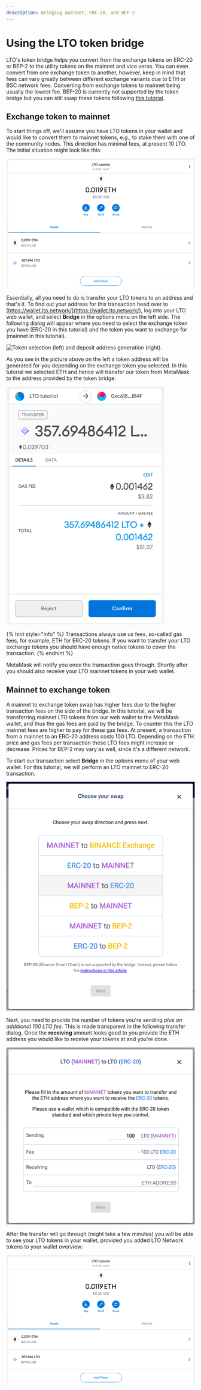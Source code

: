 ```yaml
---
description: Bridging mainnet, ERC-20, and BEP-2.
---
```


# Using the LTO token bridge

LTO's token bridge helps you convert from the exchange tokens on ERC-20 or BEP-2 to the utility tokens on the mainnet and vice versa. You can even convert from one exchange token to another, however, keep in mind that fees can vary greatly between different exchange variants due to ETH or BSC network fees. Converting from exchange tokens to mainnet being usually the lowest fee. BEP-20 is currently not supported by the token bridge but you can still swap these tokens following [this tutorial](https://blog.ltonetwork.com/how-to-swap-lto-bep2-to-lto-bep20/).

## Exchange token to mainnet

To start things off, we'll assume you have LTO tokens in your wallet and would like to convert them to mainnet tokens, e.g., to stake them with one of the community nodes. This direction has minimal fees, at present 10 LTO. The initial situation might look like this:

![Metamask token overview.](../../.gitbook/assets/screen-shot-2021-06-04-at-11.00.49.png)

Essentially, all you need to do is transfer your LTO tokens to an address and that's it. To find out your address for this transaction head over to [https://wallet.lto.network/](https://wallet.lto.network/), log into your LTO web wallet, and select **Bridge** in the options menu on the left side. The following dialog will appear where you need to select the exchange token you have (ERC-20 in this tutorial) and the token you want to exchange for (mainnet in this tutorial).

![Token selection (left) and deposit address generation (right).](../../.gitbook/assets/lto\_token\_bridge.jpg)

As you see in the picture above on the left a token address will be generated for you depending on the exchange token you selected. In this tutorial we selected ETH and hence will transfer our token from MetaMask to the address provided by the token bridge:&#x20;

![Transaction summary for the bridge address.](../../.gitbook/assets/screen-shot-2021-06-04-at-11.05.01.png)

{% hint style="info" %}
Transactions always use us fees, so-called gas fees, for example, ETH for ERC-20 tokens. If you want to transfer your LTO exchange tokens you should have enough native tokens to cover the transaction.&#x20;
{% endhint %}

MetaMask will notify you once the transaction goes through. Shortly after you should also receive your LTO mainnet tokens in your web wallet.&#x20;

## Mainnet to exchange token

A mainnet to exchange token swap has higher fees due to the higher transaction fees on the side of the bridge. In this tutorial, we will be transferring mainnet LTO tokens from our web wallet to the MetaMask wallet, and thus the gas fees are paid by the bridge. To counter this the LTO mainnet fees are higher to pay for these gas fees. At present, a transaction from a mainnet to an ERC-20 address costs 100 LTO. Depending on the ETH price and gas fees per transaction these LTO fees might increase or decrease. Prices for BEP-2 may vary as well, since it's a different network.

To start our transaction select **Bridge** in the options menu of your web wallet. For this tutorial, we will perform an LTO mainnet to ERC-20 transaction.

![LTO Mainnet to exchange token swap.](../../.gitbook/assets/screen-shot-2021-06-04-at-15.35.53.png)

Next, you need to provide the number of tokens you're sending _plus an additional 100 LTO fee_. This is made transparent in the following transfer dialog. Once the **receiving** amount looks good to you provide the ETH address you would like to receive your tokens at and you're done.

![Token bridge dialog for the mainnet to ERC-20 transfer.](../../.gitbook/assets/screen-shot-2021-06-04-at-15.50.03.png)

After the transfer will go through (might take a few minutes) you will be able to see your LTO tokens in your wallet, provided you added LTO Network tokens to your wallet overview:

![Wallet token overview (MetaMask example).](../../.gitbook/assets/screen-shot-2021-06-04-at-11.00.49.png)
